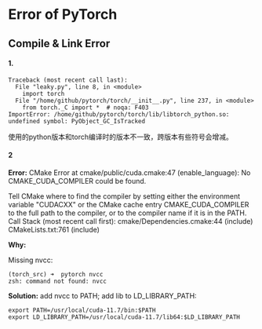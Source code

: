 # Error of PyTorch


## Compile & Link Error

#### 1. 
```
Traceback (most recent call last):
  File "leaky.py", line 8, in <module>
    import torch
  File "/home/github/pytorch/torch/__init__.py", line 237, in <module>
    from torch._C import *  # noqa: F403
ImportError: /home/github/pytorch/torch/lib/libtorch_python.so: undefined symbol: PyObject_GC_IsTracked
```
使用的python版本和torch编译时的版本不一致，跨版本有些符号会增减。

#### 2
**Error:**
CMake Error at cmake/public/cuda.cmake:47 (enable_language):
  No CMAKE_CUDA_COMPILER could be found.

  Tell CMake where to find the compiler by setting either the environment
  variable "CUDACXX" or the CMake cache entry CMAKE_CUDA_COMPILER to the full
  path to the compiler, or to the compiler name if it is in the PATH.
Call Stack (most recent call first):
  cmake/Dependencies.cmake:44 (include)
  CMakeLists.txt:761 (include)

**Why:**

Missing nvcc:
```
(torch_src) ➜  pytorch nvcc      
zsh: command not found: nvcc
```

**Solution:**
add nvcc to PATH; add lib to LD_LIBRARY_PATH:
```
export PATH=/usr/local/cuda-11.7/bin:$PATH
export LD_LIBRARY_PATH=/usr/local/cuda-11.7/lib64:$LD_LIBRARY_PATH
```
